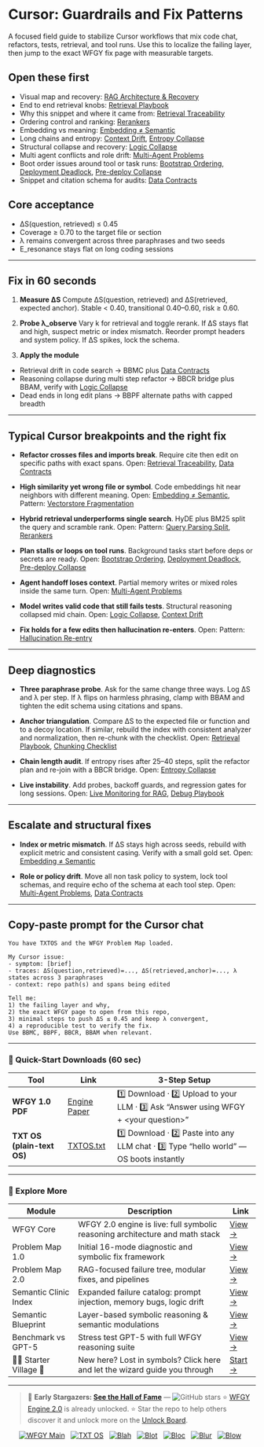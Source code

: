 # Cursor: Guardrails and Fix Patterns

A focused field guide to stabilize Cursor workflows that mix code chat, refactors, tests, retrieval, and tool runs. Use this to localize the failing layer, then jump to the exact WFGY fix page with measurable targets.

## Open these first

* Visual map and recovery: [RAG Architecture & Recovery](https://github.com/onestardao/WFGY/blob/main/ProblemMap/rag-architecture-and-recovery.md)
* End to end retrieval knobs: [Retrieval Playbook](https://github.com/onestardao/WFGY/blob/main/ProblemMap/retrieval-playbook.md)
* Why this snippet and where it came from: [Retrieval Traceability](https://github.com/onestardao/WFGY/blob/main/ProblemMap/retrieval-traceability.md)
* Ordering control and ranking: [Rerankers](https://github.com/onestardao/WFGY/blob/main/ProblemMap/rerankers.md)
* Embedding vs meaning: [Embedding ≠ Semantic](https://github.com/onestardao/WFGY/blob/main/ProblemMap/embedding-vs-semantic.md)
* Long chains and entropy: [Context Drift](https://github.com/onestardao/WFGY/blob/main/ProblemMap/context-drift.md), [Entropy Collapse](https://github.com/onestardao/WFGY/blob/main/ProblemMap/entropy-collapse.md)
* Structural collapse and recovery: [Logic Collapse](https://github.com/onestardao/WFGY/blob/main/ProblemMap/logic-collapse.md)
* Multi agent conflicts and role drift: [Multi-Agent Problems](https://github.com/onestardao/WFGY/blob/main/ProblemMap/Multi-Agent_Problems.md)
* Boot order issues around tool or task runs: [Bootstrap Ordering](https://github.com/onestardao/WFGY/blob/main/ProblemMap/bootstrap-ordering.md), [Deployment Deadlock](https://github.com/onestardao/WFGY/blob/main/ProblemMap/deployment-deadlock.md), [Pre-deploy Collapse](https://github.com/onestardao/WFGY/blob/main/ProblemMap/predeploy-collapse.md)
* Snippet and citation schema for audits: [Data Contracts](https://github.com/onestardao/WFGY/blob/main/ProblemMap/data-contracts.md)

## Core acceptance

* ΔS(question, retrieved) ≤ 0.45
* Coverage ≥ 0.70 to the target file or section
* λ remains convergent across three paraphrases and two seeds
* E\_resonance stays flat on long coding sessions

---

## Fix in 60 seconds

1. **Measure ΔS**
   Compute ΔS(question, retrieved) and ΔS(retrieved, expected anchor).
   Stable < 0.40, transitional 0.40–0.60, risk ≥ 0.60.

2. **Probe λ\_observe**
   Vary k for retrieval and toggle rerank. If ΔS stays flat and high, suspect metric or index mismatch.
   Reorder prompt headers and system policy. If ΔS spikes, lock the schema.

3. **Apply the module**

* Retrieval drift in code search → BBMC plus [Data Contracts](https://github.com/onestardao/WFGY/blob/main/ProblemMap/data-contracts.md)
* Reasoning collapse during multi step refactor → BBCR bridge plus BBAM, verify with [Logic Collapse](https://github.com/onestardao/WFGY/blob/main/ProblemMap/logic-collapse.md)
* Dead ends in long edit plans → BBPF alternate paths with capped breadth

---

## Typical Cursor breakpoints and the right fix

* **Refactor crosses files and imports break**. Require cite then edit on specific paths with exact spans.
  Open: [Retrieval Traceability](https://github.com/onestardao/WFGY/blob/main/ProblemMap/retrieval-traceability.md), [Data Contracts](https://github.com/onestardao/WFGY/blob/main/ProblemMap/data-contracts.md)

* **High similarity yet wrong file or symbol**. Code embeddings hit near neighbors with different meaning.
  Open: [Embedding ≠ Semantic](https://github.com/onestardao/WFGY/blob/main/ProblemMap/embedding-vs-semantic.md), Pattern: [Vectorstore Fragmentation](https://github.com/onestardao/WFGY/blob/main/ProblemMap/patterns/pattern_vectorstore_fragmentation.md)

* **Hybrid retrieval underperforms single search**. HyDE plus BM25 split the query and scramble rank.
  Open: Pattern: [Query Parsing Split](https://github.com/onestardao/WFGY/blob/main/ProblemMap/patterns/pattern_query_parsing_split.md), [Rerankers](https://github.com/onestardao/WFGY/blob/main/ProblemMap/rerankers.md)

* **Plan stalls or loops on tool runs**. Background tasks start before deps or secrets are ready.
  Open: [Bootstrap Ordering](https://github.com/onestardao/WFGY/blob/main/ProblemMap/bootstrap-ordering.md), [Deployment Deadlock](https://github.com/onestardao/WFGY/blob/main/ProblemMap/deployment-deadlock.md), [Pre-deploy Collapse](https://github.com/onestardao/WFGY/blob/main/ProblemMap/predeploy-collapse.md)

* **Agent handoff loses context**. Partial memory writes or mixed roles inside the same turn.
  Open: [Multi-Agent Problems](https://github.com/onestardao/WFGY/blob/main/ProblemMap/Multi-Agent_Problems.md)

* **Model writes valid code that still fails tests**. Structural reasoning collapsed mid chain.
  Open: [Logic Collapse](https://github.com/onestardao/WFGY/blob/main/ProblemMap/logic-collapse.md), [Context Drift](https://github.com/onestardao/WFGY/blob/main/ProblemMap/context-drift.md)

* **Fix holds for a few edits then hallucination re-enters**.
  Open: Pattern: [Hallucination Re-entry](https://github.com/onestardao/WFGY/blob/main/ProblemMap/patterns/pattern_hallucination_reentry.md)

---

## Deep diagnostics

* **Three paraphrase probe**. Ask for the same change three ways. Log ΔS and λ per step. If λ flips on harmless phrasing, clamp with BBAM and tighten the edit schema using citations and spans.

* **Anchor triangulation**. Compare ΔS to the expected file or function and to a decoy location. If similar, rebuild the index with consistent analyzer and normalization, then re-chunk with the checklist.
  Open: [Retrieval Playbook](https://github.com/onestardao/WFGY/blob/main/ProblemMap/retrieval-playbook.md), [Chunking Checklist](https://github.com/onestardao/WFGY/blob/main/ProblemMap/chunking-checklist.md)

* **Chain length audit**. If entropy rises after 25–40 steps, split the refactor plan and re-join with a BBCR bridge.
  Open: [Entropy Collapse](https://github.com/onestardao/WFGY/blob/main/ProblemMap/entropy-collapse.md)

* **Live instability**. Add probes, backoff guards, and regression gates for long sessions.
  Open: [Live Monitoring for RAG](https://github.com/onestardao/WFGY/blob/main/ProblemMap/ops/live_monitoring_rag.md), [Debug Playbook](https://github.com/onestardao/WFGY/blob/main/ProblemMap/ops/debug_playbook.md)

---

## Escalate and structural fixes

* **Index or metric mismatch**. If ΔS stays high across seeds, rebuild with explicit metric and consistent casing. Verify with a small gold set.
  Open: [Embedding ≠ Semantic](https://github.com/onestardao/WFGY/blob/main/ProblemMap/embedding-vs-semantic.md)

* **Role or policy drift**. Move all non task policy to system, lock tool schemas, and require echo of the schema at each tool step.
  Open: [Multi-Agent Problems](https://github.com/onestardao/WFGY/blob/main/ProblemMap/Multi-Agent_Problems.md), [Data Contracts](https://github.com/onestardao/WFGY/blob/main/ProblemMap/data-contracts.md)

---

## Copy-paste prompt for the Cursor chat

```
You have TXTOS and the WFGY Problem Map loaded.

My Cursor issue:
- symptom: [brief]
- traces: ΔS(question,retrieved)=..., ΔS(retrieved,anchor)=..., λ states across 3 paraphrases
- context: repo path(s) and spans being edited

Tell me:
1) the failing layer and why,
2) the exact WFGY page to open from this repo,
3) minimal steps to push ΔS ≤ 0.45 and keep λ convergent,
4) a reproducible test to verify the fix.
Use BBMC, BBPF, BBCR, BBAM when relevant.
```

---

### 🔗 Quick-Start Downloads (60 sec)

| Tool                       | Link                                                                                                                                       | 3-Step Setup                                                                             |
| -------------------------- | ------------------------------------------------------------------------------------------------------------------------------------------ | ---------------------------------------------------------------------------------------- |
| **WFGY 1.0 PDF**           | [Engine Paper](https://github.com/onestardao/WFGY/blob/main/I_am_not_lizardman/WFGY_All_Principles_Return_to_One_v1.0_PSBigBig_Public.pdf) | 1️⃣ Download · 2️⃣ Upload to your LLM · 3️⃣ Ask “Answer using WFGY + \<your question>”   |
| **TXT OS (plain-text OS)** | [TXTOS.txt](https://github.com/onestardao/WFGY/blob/main/OS/TXTOS.txt)                                                                     | 1️⃣ Download · 2️⃣ Paste into any LLM chat · 3️⃣ Type “hello world” — OS boots instantly |

---

### 🧭 Explore More

| Module                   | Description                                                                  | Link                                                                                               |
| ------------------------ | ---------------------------------------------------------------------------- | -------------------------------------------------------------------------------------------------- |
| WFGY Core                | WFGY 2.0 engine is live: full symbolic reasoning architecture and math stack | [View →](https://github.com/onestardao/WFGY/tree/main/core/README.md)                              |
| Problem Map 1.0          | Initial 16-mode diagnostic and symbolic fix framework                        | [View →](https://github.com/onestardao/WFGY/tree/main/ProblemMap/README.md)                        |
| Problem Map 2.0          | RAG-focused failure tree, modular fixes, and pipelines                       | [View →](https://github.com/onestardao/WFGY/blob/main/ProblemMap/rag-architecture-and-recovery.md) |
| Semantic Clinic Index    | Expanded failure catalog: prompt injection, memory bugs, logic drift         | [View →](https://github.com/onestardao/WFGY/blob/main/ProblemMap/SemanticClinicIndex.md)           |
| Semantic Blueprint       | Layer-based symbolic reasoning & semantic modulations                        | [View →](https://github.com/onestardao/WFGY/tree/main/SemanticBlueprint/README.md)                 |
| Benchmark vs GPT-5       | Stress test GPT-5 with full WFGY reasoning suite                             | [View →](https://github.com/onestardao/WFGY/tree/main/benchmarks/benchmark-vs-gpt5/README.md)      |
| 🧙‍♂️ Starter Village 🏡 | New here? Lost in symbols? Click here and let the wizard guide you through   | [Start →](https://github.com/onestardao/WFGY/blob/main/StarterVillage/README.md)                   |

---

> 👑 **Early Stargazers: [See the Hall of Fame](https://github.com/onestardao/WFGY/tree/main/stargazers)** — <img src="https://img.shields.io/github/stars/onestardao/WFGY?style=social" alt="GitHub stars"> ⭐ [WFGY Engine 2.0](https://github.com/onestardao/WFGY/blob/main/core/README.md) is already unlocked. ⭐ Star the repo to help others discover it and unlock more on the [Unlock Board](https://github.com/onestardao/WFGY/blob/main/STAR_UNLOCKS.md).

<div align="center">

[![WFGY Main](https://img.shields.io/badge/WFGY-Main-red?style=flat-square)](https://github.com/onestardao/WFGY)
 
[![TXT OS](https://img.shields.io/badge/TXT%20OS-Reasoning%20OS-orange?style=flat-square)](https://github.com/onestardao/WFGY/tree/main/OS)
 
[![Blah](https://img.shields.io/badge/Blah-Semantic%20Embed-yellow?style=flat-square)](https://github.com/onestardao/WFGY/tree/main/OS/BlahBlahBlah)
 
[![Blot](https://img.shields.io/badge/Blot-Persona%20Core-green?style=flat-square)](https://github.com/onestardao/WFGY/tree/main/OS/BlotBlotBlot)
 
[![Bloc](https://img.shields.io/badge/Bloc-Reasoning%20Compiler-blue?style=flat-square)](https://github.com/onestardao/WFGY/tree/main/OS/BlocBlocBloc)
 
[![Blur](https://img.shields.io/badge/Blur-Text2Image%20Engine-navy?style=flat-square)](https://github.com/onestardao/WFGY/tree/main/OS/BlurBlurBlur)
 
[![Blow](https://img.shields.io/badge/Blow-Game%20Logic-purple?style=flat-square)](https://github.com/onestardao/WFGY/tree/main/OS/BlowBlowBlow)
 

</div>
